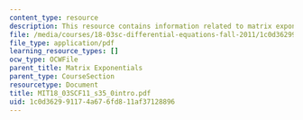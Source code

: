 ```yaml
---
content_type: resource
description: This resource contains information related to matrix exponentials.
file: /media/courses/18-03sc-differential-equations-fall-2011/1c0d362991174a676fd811af37128896_MIT18_03SCF11_s35_0intro.pdf
file_type: application/pdf
learning_resource_types: []
ocw_type: OCWFile
parent_title: Matrix Exponentials
parent_type: CourseSection
resourcetype: Document
title: MIT18_03SCF11_s35_0intro.pdf
uid: 1c0d3629-9117-4a67-6fd8-11af37128896
---
```

